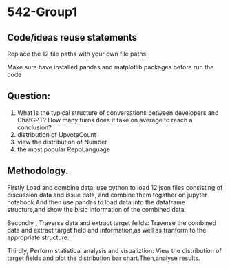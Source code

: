 # 542-Group1

## Code/ideas reuse statements
Replace the 12 file paths with your own file paths

Make sure have installed pandas and matplotlib packages before run the code


## Question:
1. What is the typical structure of conversations between developers and ChatGPT? How many 
turns does it take on average to reach a conclusion? 
2. distribution of UpvoteCount
3. view the distribution of Number
4. the most popular RepoLanguage

## Methodology.
Firstly Load and combine data:
use python to load 12 json files consisting of discussion data and issue data, and combine them togather on jupyter notebook.And then use pandas to load data into the dataframe structure,and show the bisic information of the combined data.

Secondly , Traverse data and extract target feilds:
Traverse the combined data and extract target field and information,as well as tranform to the appropriate structure.

Thirdly, Perform statistical analysis and visualiztion:
View the distribution of target fields and plot the distribution bar chart.Then,analyse results.




